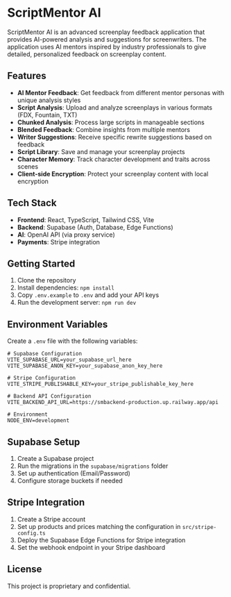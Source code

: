 # ScriptMentor AI

ScriptMentor AI is an advanced screenplay feedback application that provides AI-powered analysis and suggestions for screenwriters. The application uses AI mentors inspired by industry professionals to give detailed, personalized feedback on screenplay content.

## Features

- **AI Mentor Feedback**: Get feedback from different mentor personas with unique analysis styles
- **Script Analysis**: Upload and analyze screenplays in various formats (FDX, Fountain, TXT)
- **Chunked Analysis**: Process large scripts in manageable sections
- **Blended Feedback**: Combine insights from multiple mentors
- **Writer Suggestions**: Receive specific rewrite suggestions based on feedback
- **Script Library**: Save and manage your screenplay projects
- **Character Memory**: Track character development and traits across scenes
- **Client-side Encryption**: Protect your screenplay content with local encryption

## Tech Stack

- **Frontend**: React, TypeScript, Tailwind CSS, Vite
- **Backend**: Supabase (Auth, Database, Edge Functions)
- **AI**: OpenAI API (via proxy service)
- **Payments**: Stripe integration

## Getting Started

1. Clone the repository
2. Install dependencies: `npm install`
3. Copy `.env.example` to `.env` and add your API keys
4. Run the development server: `npm run dev`

## Environment Variables

Create a `.env` file with the following variables:

```
# Supabase Configuration
VITE_SUPABASE_URL=your_supabase_url_here
VITE_SUPABASE_ANON_KEY=your_supabase_anon_key_here

# Stripe Configuration
VITE_STRIPE_PUBLISHABLE_KEY=your_stripe_publishable_key_here

# Backend API Configuration
VITE_BACKEND_API_URL=https://smbackend-production.up.railway.app/api

# Environment
NODE_ENV=development
```

## Supabase Setup

1. Create a Supabase project
2. Run the migrations in the `supabase/migrations` folder
3. Set up authentication (Email/Password)
4. Configure storage buckets if needed

## Stripe Integration

1. Create a Stripe account
2. Set up products and prices matching the configuration in `src/stripe-config.ts`
3. Deploy the Supabase Edge Functions for Stripe integration
4. Set the webhook endpoint in your Stripe dashboard

## License

This project is proprietary and confidential.